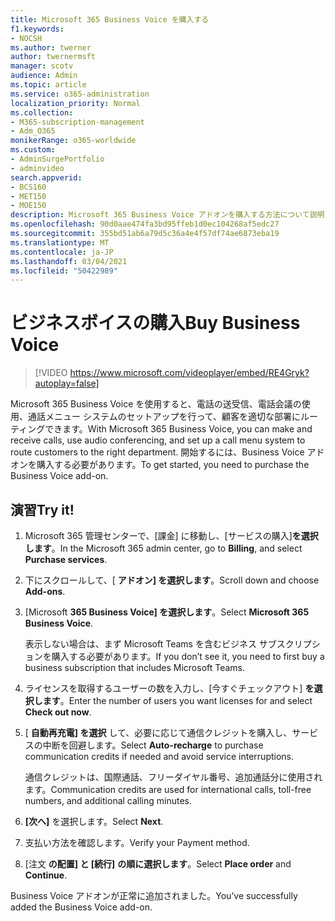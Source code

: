```yaml
---
title: Microsoft 365 Business Voice を購入する
f1.keywords:
- NOCSH
ms.author: twerner
author: twernermsft
manager: scotv
audience: Admin
ms.topic: article
ms.service: o365-administration
localization_priority: Normal
ms.collection:
- M365-subscription-management
- Adm_O365
monikerRange: o365-worldwide
ms.custom:
- AdminSurgePortfolio
- adminvideo
search.appverid:
- BCS160
- MET150
- MOE150
description: Microsoft 365 Business Voice アドオンを購入する方法について説明します。
ms.openlocfilehash: 90d0aae474fa3bd95ffeb1d0ec104268af5edc27
ms.sourcegitcommit: 355bd51ab6a79d5c36a4e4f57df74ae6873eba19
ms.translationtype: MT
ms.contentlocale: ja-JP
ms.lasthandoff: 03/04/2021
ms.locfileid: "50422989"
---
```

# <a name="buy-business-voice"></a><span data-ttu-id="7d61b-103">ビジネスボイスの購入</span><span class="sxs-lookup"><span data-stu-id="7d61b-103">Buy Business Voice</span></span>

> [!VIDEO https://www.microsoft.com/videoplayer/embed/RE4Gryk?autoplay=false]

<span data-ttu-id="7d61b-104">Microsoft 365 Business Voice を使用すると、電話の送受信、電話会議の使用、通話メニュー システムのセットアップを行って、顧客を適切な部署にルーティングできます。</span><span class="sxs-lookup"><span data-stu-id="7d61b-104">With Microsoft 365 Business Voice, you can make and receive calls, use audio conferencing, and set up a call menu system to route customers to the right department.</span></span> <span data-ttu-id="7d61b-105">開始するには、Business Voice アドオンを購入する必要があります。</span><span class="sxs-lookup"><span data-stu-id="7d61b-105">To get started, you need to purchase the Business Voice add-on.</span></span>

## <a name="try-it"></a><span data-ttu-id="7d61b-106">演習</span><span class="sxs-lookup"><span data-stu-id="7d61b-106">Try it!</span></span>

1. <span data-ttu-id="7d61b-107">Microsoft 365 管理センターで、[課金] に移動し、[サービスの購入]**を選択します**。</span><span class="sxs-lookup"><span data-stu-id="7d61b-107">In the Microsoft 365 admin center, go to **Billing**, and select **Purchase services**.</span></span>
1. <span data-ttu-id="7d61b-108">下にスクロールして、[ **アドオン] を選択します**。</span><span class="sxs-lookup"><span data-stu-id="7d61b-108">Scroll down and choose **Add-ons**.</span></span> 
1. <span data-ttu-id="7d61b-109">[Microsoft **365 Business Voice] を選択します**。</span><span class="sxs-lookup"><span data-stu-id="7d61b-109">Select **Microsoft 365 Business Voice**.</span></span>

    <span data-ttu-id="7d61b-110">表示しない場合は、まず Microsoft Teams を含むビジネス サブスクリプションを購入する必要があります。</span><span class="sxs-lookup"><span data-stu-id="7d61b-110">If you don’t see it, you need to first buy a business subscription that includes Microsoft Teams.</span></span>
1. <span data-ttu-id="7d61b-111">ライセンスを取得するユーザーの数を入力し、[今すぐチェックアウト] **を選択します**。</span><span class="sxs-lookup"><span data-stu-id="7d61b-111">Enter the number of users you want licenses for and select **Check out now**.</span></span>
1. <span data-ttu-id="7d61b-112">[ **自動再充電] を選択** して、必要に応じて通信クレジットを購入し、サービスの中断を回避します。</span><span class="sxs-lookup"><span data-stu-id="7d61b-112">Select **Auto-recharge** to purchase communication credits if needed and avoid service interruptions.</span></span>

    <span data-ttu-id="7d61b-113">通信クレジットは、国際通話、フリーダイヤル番号、追加通話分に使用されます。</span><span class="sxs-lookup"><span data-stu-id="7d61b-113">Communication credits are used for international calls, toll-free numbers, and additional calling minutes.</span></span>
1. <span data-ttu-id="7d61b-114">**[次へ]** を選択します。</span><span class="sxs-lookup"><span data-stu-id="7d61b-114">Select **Next**.</span></span>
1. <span data-ttu-id="7d61b-115">支払い方法を確認します。</span><span class="sxs-lookup"><span data-stu-id="7d61b-115">Verify your Payment method.</span></span>
1. <span data-ttu-id="7d61b-116">[注文 **の配置] と [続行]** **の順に選択します**。</span><span class="sxs-lookup"><span data-stu-id="7d61b-116">Select **Place order** and **Continue**.</span></span>

<span data-ttu-id="7d61b-117">Business Voice アドオンが正常に追加されました。</span><span class="sxs-lookup"><span data-stu-id="7d61b-117">You’ve successfully added the Business Voice add-on.</span></span>